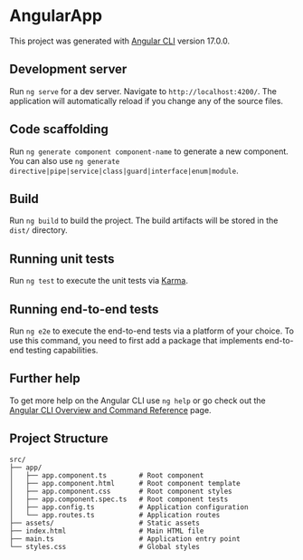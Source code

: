 # AngularApp

This project was generated with [Angular CLI](https://github.com/angular/angular-cli) version 17.0.0.

## Development server

Run `ng serve` for a dev server. Navigate to `http://localhost:4200/`. The application will automatically reload if you change any of the source files.

## Code scaffolding

Run `ng generate component component-name` to generate a new component. You can also use `ng generate directive|pipe|service|class|guard|interface|enum|module`.

## Build

Run `ng build` to build the project. The build artifacts will be stored in the `dist/` directory.

## Running unit tests

Run `ng test` to execute the unit tests via [Karma](https://karma-runner.github.io).

## Running end-to-end tests

Run `ng e2e` to execute the end-to-end tests via a platform of your choice. To use this command, you need to first add a package that implements end-to-end testing capabilities.

## Further help

To get more help on the Angular CLI use `ng help` or go check out the [Angular CLI Overview and Command Reference](https://angular.io/cli) page.

## Project Structure

```
src/
├── app/
│   ├── app.component.ts        # Root component
│   ├── app.component.html      # Root component template
│   ├── app.component.css       # Root component styles
│   ├── app.component.spec.ts   # Root component tests
│   ├── app.config.ts           # Application configuration
│   └── app.routes.ts           # Application routes
├── assets/                     # Static assets
├── index.html                  # Main HTML file
├── main.ts                     # Application entry point
└── styles.css                  # Global styles
```
